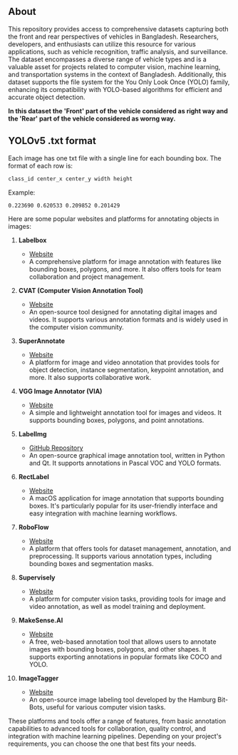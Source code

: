 ## About

<p> This repository provides access to comprehensive datasets capturing both the front and rear perspectives of vehicles in Bangladesh. Researchers, developers, and enthusiasts can utilize this resource for various applications, such as vehicle recognition, traffic analysis, and surveillance. The dataset encompasses a diverse range of vehicle types and is a valuable asset for projects related to computer vision, machine learning, and transportation systems in the context of Bangladesh. Additionally, this dataset supports the file system for the You Only Look Once (YOLO) family, enhancing its compatibility with YOLO-based algorithms for efficient and accurate object detection.
</p>

<b>In this dataset the 'Front' part of the vehicle considered as right way and the 'Rear' part of the vehicle considered as worng way.</b>

## YOLOv5 .txt format

<p>Each image has one txt file with a single line for each bounding box. The format of each row is:</p>

   ```sh
   class_id center_x center_y width height
   ```
Example: 

   ```sh
   0.223690 0.620533 0.209852 0.201429
   ```
Here are some popular websites and platforms for annotating objects in images:

1. **Labelbox**
   - [Website](https://www.labelbox.com/)
   - A comprehensive platform for image annotation with features like bounding boxes, polygons, and more. It also offers tools for team collaboration and project management.

2. **CVAT (Computer Vision Annotation Tool)**
   - [Website](https://cvat.org/)
   - An open-source tool designed for annotating digital images and videos. It supports various annotation formats and is widely used in the computer vision community.

3. **SuperAnnotate**
   - [Website](https://www.superannotate.com/)
   - A platform for image and video annotation that provides tools for object detection, instance segmentation, keypoint annotation, and more. It also supports collaborative work.

4. **VGG Image Annotator (VIA)**
   - [Website](http://www.robots.ox.ac.uk/~vgg/software/via/)
   - A simple and lightweight annotation tool for images and videos. It supports bounding boxes, polygons, and point annotations.

5. **LabelImg**
   - [GitHub Repository](https://github.com/tzutalin/labelImg)
   - An open-source graphical image annotation tool, written in Python and Qt. It supports annotations in Pascal VOC and YOLO formats.

6. **RectLabel**
   - [Website](https://rectlabel.com/)
   - A macOS application for image annotation that supports bounding boxes. It's particularly popular for its user-friendly interface and easy integration with machine learning workflows.

7. **RoboFlow**
   - [Website](https://roboflow.com/)
   - A platform that offers tools for dataset management, annotation, and preprocessing. It supports various annotation types, including bounding boxes and segmentation masks.

8. **Supervisely**
   - [Website](https://supervise.ly/)
   - A platform for computer vision tasks, providing tools for image and video annotation, as well as model training and deployment.

9. **MakeSense.AI**
   - [Website](https://www.makesense.ai/)
   - A free, web-based annotation tool that allows users to annotate images with bounding boxes, polygons, and other shapes. It supports exporting annotations in popular formats like COCO and YOLO.

10. **ImageTagger**
    - [Website](https://imagetagger.bit-bots.de/)
    - An open-source image labeling tool developed by the Hamburg Bit-Bots, useful for various computer vision tasks.

These platforms and tools offer a range of features, from basic annotation capabilities to advanced tools for collaboration, quality control, and integration with machine learning pipelines. Depending on your project's requirements, you can choose the one that best fits your needs.
